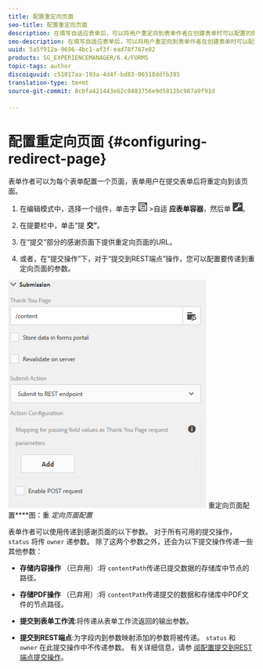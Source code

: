 ```yaml
---
title: 配置重定向页面
seo-title: 配置重定向页面
description: 在填写自适应表单后，可以将用户重定向到表单作者在创建表单时可以配置的网页。
seo-description: 在填写自适应表单后，可以将用户重定向到表单作者在创建表单时可以配置的网页。
uuid: 5a5f912a-9696-4bc1-af3f-ead78f767e02
products: SG_EXPERIENCEMANAGER/6.4/FORMS
topic-tags: author
discoiquuid: c51817aa-193a-4d4f-bd83-06518ddfb395
translation-type: tm+mt
source-git-commit: 8cbfa421443e62c0483756e9d5812bc987a9f91d

---
```



# 配置重定向页面 {#configuring-redirect-page}

表单作者可以为每个表单配置一个页面，表单用户在提交表单后将重定向到该页面。

1. 在编辑模式中，选择一个组件，单击字 ![段级别](assets/field-level.png) >自适 **应表单容器**，然后单 ![击cmppr](assets/cmppr.png)。

1. 在提要栏中，单击“提 **交”**。

1. 在“提交”部分的感谢页面下提供重定向页面的URL。
1. 或者，在“提交操作”下，对于“提交到REST端点”操作，您可以配置要传递到重定向页面的参数。

![](assets/thank-you-setting-1.png) 重定向页面配置&#x200B;****&#x200B;图：重 *定向页面配置*

表单作者可以使用传递到感谢页面的以下参数。 对于所有可用的提交操作， `status` 将传 `owner` 递参数。 除了这两个参数之外，还会为以下提交操作传递一些其他参数：

* **存储内容操作** （已弃用）:将 `contentPath`传递已提交数据的存储库中节点的路径。

* **存储PDF操作** （已弃用）:将 `contentPath`传递提交的数据和存储库中PDF文件的节点路径。

* **提交到表单工作流**:将传递从表单工作流返回的输出参数。

* **提交到REST端点**:为字段内到参数映射添加的参数将被传递。 `status` 和 `owner` 在此提交操作中不传递参数。 有关详细信息，请参 [阅配置提交到REST端点提交操作](/help/forms/using/configuring-submit-actions.md)。

